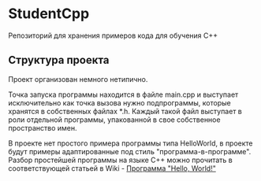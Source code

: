 # StudentCpp
Репозиторий для хранения примеров кода для обучения С++

## Структура проекта
Проект организован немного нетипично.

Точка запуска программы находится в файле main.cpp и выступает исключительно как точка вызова нужно подпрограммы, которые хранятся в собственных файлах *.h. Каждый такой файл выступает в роли отдельной программы, упакованной в свое собственное пространство имен.

В проекте нет простого примера программы типа HelloWorld, в проекте будут примеры адаптированные под стиль "программа-в-программе". Разбор простейшей программы на языке С++ можно прочитать в соответствующей статьей в Wiki - [Программа "Hello, World!"](https://github.com/StriderAJR/StudentCpp/wiki/Программа-"Hello,-World!")
